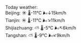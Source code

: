 Today weather:  
Beijing: ☀️   🌡️-11°C 🌬️↓15km/h  
Tianjin: ☀️   🌡️-11°C 🌬️↘11km/h  
Shijiazhuang: ⛅️  🌡️-5°C 🌬️↖6km/h  
Tangshan: ⛅️  🌡️-9°C 🌬️↙9km/h  
